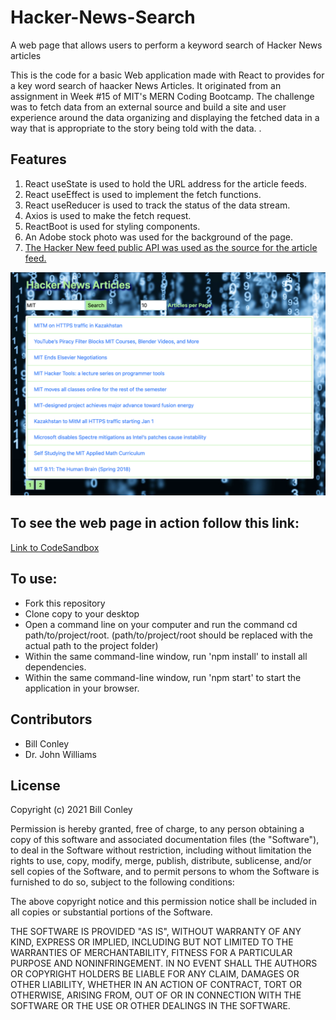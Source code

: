 # Hacker-News-Search
A web page that allows users to perform a keyword search of Hacker News articles
<p>This is the code for a basic Web application made with React to provides for a key word search of haacker News Articles. It originated from an assignment in Week #15 of MIT's MERN Coding Bootcamp. The challenge was to fetch data from an external source and build a site and user experience around the data organizing and displaying the fetched data in a way that is appropriate to the story being told with the data. .</p>

<h2>Features</h2>
<ol>
<li>React useState is used to hold the URL address for the article feeds.</li>
<li>React useEffect is used to implement the fetch functions.</li>
<li>React useReducer is used to track the status of the data stream.</li>
<li>Axios is used to make the fetch request.</li>
<li>ReactBoot is used for styling components.</li>
<li>An Adobe stock photo was used for the background of the page.</li>
  <li><a href="https://github.com/HackerNews/API">The Hacker New feed public API was used as the source for the article feed.</a></li>
</ol>
<img src="./HackerNews.png"/>
<h2>To see the web page in action follow this link:</h2>
<a href="https://codesandbox.io/s/hackernewsarticles-react-ut8l5">Link to CodeSandbox</a>
<h2>To use:</h2>
<ul>
<li>Fork this repository</li>
<li>Clone copy to your desktop</li>
<li>Open a command line on your computer and run the command cd path/to/project/root. (path/to/project/root should be replaced with the actual path to the project folder)</li>
<li>Within the same command-line window, run 'npm install' to install all dependencies.</li>
<li>Within the same command-line window, run 'npm start' to start the application in your browser.</li>
  </ul>
<h2>Contributors</h2>
<ul>
  <li>Bill Conley</li>
  <li>Dr. John Williams</li>
 </ul>
<h2>License</h2>
<p>Copyright (c) 2021 Bill Conley</p>
<p>Permission is hereby granted, free of charge, to any person obtaining a copy
of this software and associated documentation files (the "Software"), to deal
in the Software without restriction, including without limitation the rights
to use, copy, modify, merge, publish, distribute, sublicense, and/or sell
copies of the Software, and to permit persons to whom the Software is
furnished to do so, subject to the following conditions:</p>
<p>The above copyright notice and this permission notice shall be included in all
copies or substantial portions of the Software. </p>
<p>THE SOFTWARE IS PROVIDED "AS IS", WITHOUT WARRANTY OF ANY KIND, EXPRESS OR
IMPLIED, INCLUDING BUT NOT LIMITED TO THE WARRANTIES OF MERCHANTABILITY,
FITNESS FOR A PARTICULAR PURPOSE AND NONINFRINGEMENT. IN NO EVENT SHALL THE
AUTHORS OR COPYRIGHT HOLDERS BE LIABLE FOR ANY CLAIM, DAMAGES OR OTHER
LIABILITY, WHETHER IN AN ACTION OF CONTRACT, TORT OR OTHERWISE, ARISING FROM,
OUT OF OR IN CONNECTION WITH THE SOFTWARE OR THE USE OR OTHER DEALINGS IN THE
SOFTWARE.</p>
